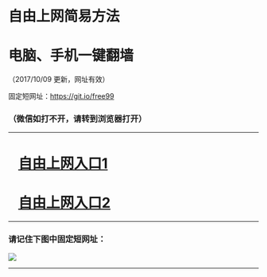 ﻿# 自由上网简易方法

# 电脑、手机一键翻墙

（2017/10/09 更新，网址有效）

固定短网址：https://git.io/free99

### （微信如打不开，请转到浏览器打开）


***





# &nbsp;&nbsp; <a href="http://ft318015330.fwq-tz-1001.info/fwqtz01.html?t=10090019858 " target="_blank">自由上网入口1</a>
# &nbsp;&nbsp; <a href="http://ft2405023795.fwq-tz-1002.info/fwqtz02.html?t=100900126634 " target="_blank">自由上网入口2</a>
***

### 请记住下图中固定短网址：

<img src="https://s3-us-west-2.amazonaws.com/fwq-1001/yjfq-20170905okok.png" /> 


***

